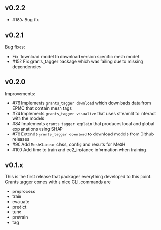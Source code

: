 ## v0.2.2

- #180: Bug fix
## v0.2.1

Bug fixes:
- Fix download_model to download version specific mesh model
- #152 Fix grants_tagger package which was failing due to missing dependencies

## v0.2.0

Improvements:

- #76 Implements `grants_tagger download` which downloads data from EPMC that contain mesh tags
- #74 Implements `grants_tagger visualize` that uses streamlit to interact with the models
- #84 Implements `grants_tagger explain` that produces local and global explanations using SHAP
- #78 Extends `grants_tagger download` to download models from Github releases
- #90 Add `MeshXLinear` class, config and results for MeSH
- #100 Add time to train and ec2_instance information when training

## v0.1.x

This is the first release that packages everything developed
to this point. Grants tagger comes with a nice CLI, commands
are
* preprocess
* train
* evaluate
* predict
* tune
* pretrain
* tag
